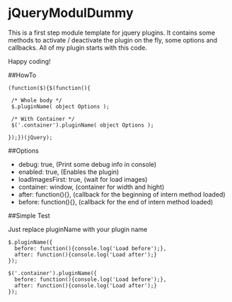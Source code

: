 # jQueryModulDummy

This is a first step module template for jquery plugins. It contains some methods to activate / deactivate the plugin on the fly, some options and callbacks. All of my plugin starts with this code.

Happy coding!

##HowTo

```
(function($){$(function(){

 /* Whole body */
 $.pluginName( object Options );
 
 /* With Container */
 $('.container').pluginName( object Options );
 
});})(jQuery);
```

##Options

- debug: true, (Print some debug info in console)
- enabled: true, (Enables the plugin)
- loadImagesFirst: true, (wait for load images)
- container: window, (container for width and hight)
- after: function(){}, (callback for the beginning of intern method loaded)
- before: function(){}, (callback for the end of intern method loaded)

##Simple Test

Just replace pluginName with your plugin name

```
$.pluginName({
  before: function(){console.log('Load before');},
  after: function(){console.log('Load after');}
});

$('.container').pluginName({
  before: function(){console.log('Load before');},
  after: function(){console.log('Load after');}
});
```
